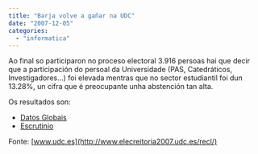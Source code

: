```yaml
---
title: "Barja volve a gañar na UDC"
date: "2007-12-05"
categories: 
  - "informatica"
---
```


Ao final so participaron no proceso electoral 3.916 persoas hai que decir que a participación do persoal da Universidade (PAS, Catedráticos, Investigadores...) foi elevada mentras que no sector estudiantil foi dun 13.28%, un cifra que é preocupante unha abstención tan alta.

Os resultados son:

- [Datos Globais](http://estradense.com/wp-content/uploads/2007/12/estatisticareitor3.pdf)
- [Escrutinio](http://estradense.com/wp-content/uploads/2007/12/escrutinio_703.pdf)

Fonte: [www.udc.es](http://www.elecreitoria2007.udc.es/recl/)
